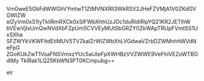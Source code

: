 Vm0weE5GbFdWWGhVYmtwT1ZtMVNXRll3WkRSV2JHeFZVMjA1V0ZKdGVGWlZW
elZyVm0xS1IyTkliRmRXCk0xSlFWbXhhUzJOc1duRldiRlpYQ21KR2JETlhW
bVEwVjIxUmQwNVdXbFZpUm5CVVEyMUtSbGRZY0ZkWApTRUpFVmtSS1UxSXha
SFZWYkVKWFltdEtiMUV5TVZkalZrWlZWbXhLVGdwaVZrbDZWMnhhWVdNeFpG
ZGoKUkZwT1VsaFNSVmxzYUc5alJteFpXWHBzVVZWWE9VeFhiVEZoWTBGdlMy
TklRak1LQ25KbWN3PT0KCmpubg==

eir